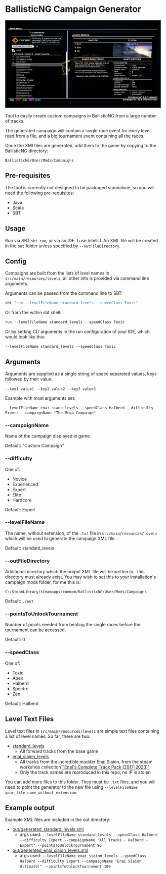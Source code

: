 # BallisticNG Campaign Generator

![screenshot showing custom campaign with all standard tracks](images/demo-screenshot.png)

Tool to easily create custom campaigns in BallisticNG from a large number of tracks.

The generated campaign will contain a single race event for every level read from a file, and a big tournament event containing all the races.

Once the XMl files are generated, add them to the game by copying to the BallisticNG directory:

```
BallisticNG/User/Mods/Campaigns
```

## Pre-requisites

The tool is currently not designed to be packaged standalone, so you will need the following pre-requisites:
* Java
* Scala
* SBT

## Usage

Run via SBT `sbt run`, or via an IDE. I use IntelliJ. An XML file will be created in the `out` folder unless specified by `--outFileDirectory`.

## Config

Campaigns are built from the lists of level names in `src/main/resources/levels`,
all other info is provided via command line arguments.

Arguments can be passed from the command line to SBT:

```bash
sbt "run --levelFileName standard_levels --speedClass Toxic"
```

Or from the within sbt shell:

```sbt
run --levelFileName standard_levels --speedClass Toxic
```

Or by setting CLI arguments in the run configuration of your IDE, which would look like this:

```
--levelFileName standard_levels --speedClass Toxic
```

## Arguments

Arguments are supplied as a single string of space separated values, keys followed by their value.

```--key1 value1 --key2 value2 --key3 value3```

Example with most arguments set:

```
--levelFileName enai_siaon_levels --speedClass Halberd --difficulty Expert --campaignName "The Mega Campaign"
```

### --campaignName

Name of the campaign displayed in game.

Default: "Custom Campaign"

### --difficulty

One of:
* Novice
* Experienced
* Expert
* Elite
* Hardcore

Default: Expert

### --levelFileName

The name, without extension, of the `.txt` file in `src/main/resources/levels` which will be used to generate the campaign XML file.

Default: standard_levels

### --outFileDirectory

Additional directory which the output XML file will be written to. This directory must already exist.
You may wish to set this to your installation's campaign mods folder, for me this is:

```
C:/SteamLibrary/steamapps/common/BallisticNG/User/Mods/Campaigns
```

Default: `./out`

### --pointsToUnlockTournament

Number of points needed from beating the single races before the tournament can be accessed.

Default: 0

### --speedClass

One of:
* Toxic
* Apex
* Halberd
* Spectre
* Zen

Default: Halberd

## Level Text Files

Level text files in `src/main/resources/levels` are simple text files containing a list of level names. So far, there are two:
* [standard_levels](src/main/resources/levels/standard_levels.txt)
  * All forward tracks from the base game
* [enai_siaion_levels](src/main/resources/levels/enai_siaion_levels.txt)
  * All tracks from the incredible modder Enai Siaion, from the steam workshop collection ["Enai's Complete Track Pack (2017-2023)"](https://steamcommunity.com/workshop/filedetails/?id=1948759147)
  * Only the track names are reproduced in this repo, no IP is stolen

You can add more files to this folder. They must be `.txt` files, and you will need to point the generator to the new file using `--levelFileName your_file_name_without_extension`.

## Example output

Example XML files are included in the out directory:
* [out/generated_standard_levels.xml](out/generated_standard_levels.xml)
  * args used: `--levelFileName standard_levels --speedClass Halberd --difficulty Expert --campaignName "All Tracks - Halberd - Expert" --pointsToUnlockTournament 96`
* [out/generated_enai_siaion_levels.xml](out/generated_enai_siaion_levels.xml)
  * args used: `--levelFileName enai_siaion_levels --speedClass Halberd --difficulty Expert --campaignName "Enai Siaion Ultimate!" --pointsToUnlockTournament 180`
